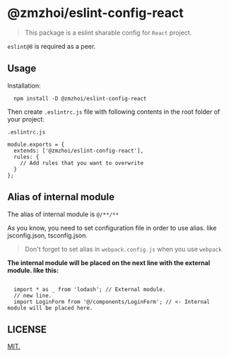 # @zmzhoi/eslint-config-react

> This package is a eslint sharable config for `React` project.

`eslint@8` is required as a peer.

## Usage

Installation:

```
  npm install -D @zmzhoi/eslint-config-react
```

Then create `.eslintrc.js` file with following contents in the root folder of your project:

`.eslintrc.js`

```
module.exports = {
  extends: ['@zmzhoi/eslint-config-react'],
  rules: {
    // Add rules that you want to overwrite
  }
};
```

## Alias of internal module

The alias of internal module is `@/**/**`

As you know, you need to set configuration file in order to use alias. like jsconfig.json, tsconfig.json.

> Don't forget to set alias in `webpack.config.js` when you use `webpack`

**The internal module will be placed on the next line with the external module. like this:**

```

  import * as _ from 'lodash'; // External module.
  // new line.
  import LoginForm from '@/components/LoginForm'; // <- Internal module will be placed here.

```

## LICENSE

[MIT.](LICENSE)
